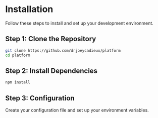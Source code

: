 # Installation

Follow these steps to install and set up your development environment.

## Step 1: Clone the Repository

```bash
git clone https://github.com/drjoeycadieux/platform
cd platform
```

## Step 2: Install Dependencies

```bash
npm install
```

## Step 3: Configuration

Create your configuration file and set up your environment variables.